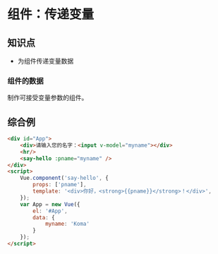 组件：传递变量
==============

## 知识点

* 为组件传递变量数据

### 组件的数据

制作可接受变量参数的组件。

## 综合例

~~~html
<div id="App">
    <div>请输入您的名字：<input v-model="myname"></div>
    <hr/>
    <say-hello :pname="myname" />
</div>
<script>
    Vue.component('say-hello', {
        props: ['pname'],
        template: '<div>你好，<strong>{{pname}}</strong>！</div>',
    });
    var App = new Vue({
        el: '#App', 
        data: {
            myname: 'Koma'
        }
    });
</script>
~~~

